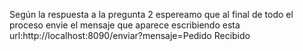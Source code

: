 Según la respuesta a la pregunta 2 espereamo que al final de todo el proceso envie el mensaje que aparece escribiendo esta url:http://localhost:8090/enviar?mensaje=Pedido Recibido
